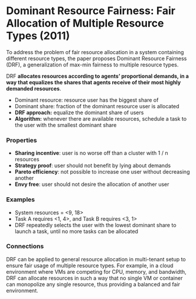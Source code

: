 # Dominant Resource Fairness: Fair Allocation of Multiple Resource Types (2011) 
To address the problem of fair resource allocation in a system containing different resource types, the paper proposes Dominant Resource Fairness (DRF), a generalization of max-min fairness to multiple resource types. 

DRF **allocates resources according to agents’ proportional demands, in a way that equalizes the shares that agents receive of their most highly demanded resources**. 

- Dominant resource: resource user has the biggest share of
- Dominant share: fraction of the dominant resource user is allocated
- **DRF approach:** equalize the dominant share of users
- **Algorithm:** whenever there are available resources, schedule a task to the user with the smallest dominant share

### Properties 
- **Sharing incentive**: user is no worse off than a cluster with 1 / n resources
- **Strategy proof**: user should not benefit by lying about demands
- **Pareto efficiency**: not possible to increase one user without decreasing another
- **Envy free**: user should not desire the allocation of another user

### Examples

- System resources = <9, 18>
- Task A requires <1, 4>, and Task B requires <3, 1>
- DRF repeatedly selects the user with the lowest dominant share to launch a task, until no more tasks can be allocated

### Connections 
DRF can be applied to general resource allocation in multi-tenant setup to ensure fair usage of multiple resource types. For example, in a cloud environment where VMs are competing for CPU, memory, and bandwidth, DRF can allocate resources in such a way that no single VM or container can monopolize any single resource, thus providing a balanced and fair environment.
